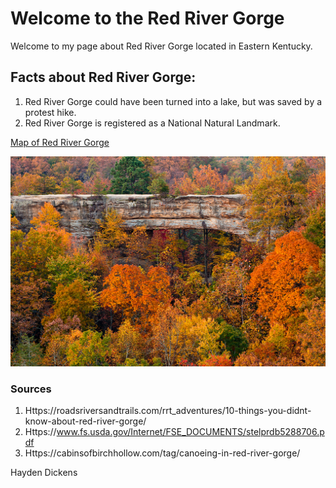 <!-- Heading 1 -->
# Welcome to the Red River Gorge 

<!-- First paragraph -->
Welcome to my page about Red River Gorge located in Eastern Kentucky.

<!-- Heading 2 -->
## Facts about Red River Gorge:

<!-- Ordered list -->
1. Red River Gorge could have been turned into a lake, but was saved by a protest hike.
2.  Red River Gorge is registered as a National Natural Landmark.

<!-- Link to web page -->
[Map of Red River Gorge](https://www.fs.usda.gov/Internet/FSE_DOCUMENTS/stelprdb5288706.pdf)

<!-- Display PNG image from a different server. Notice the exclamation mark ! -->
![Red River Gorge](Natural-Bridge-in-Autumn_x1024.jpg)

<!-- 
    This is a comment. The above line grabs a PNG from a URL and will display it as an image. The "Become Happy" text inside the brackets is called an Alt property and is used in case the image is corrupted or for browsers that don't display images (they exist). 
-->

<!-- Heading 3 -->
### Sources
1. Https://roadsriversandtrails.com/rrt_adventures/10-things-you-didnt-know-about-red-river-gorge/
2. Https://www.fs.usda.gov/Internet/FSE_DOCUMENTS/stelprdb5288706.pdf
3. Https://cabinsofbirchhollow.com/tag/canoeing-in-red-river-gorge/

Hayden Dickens
